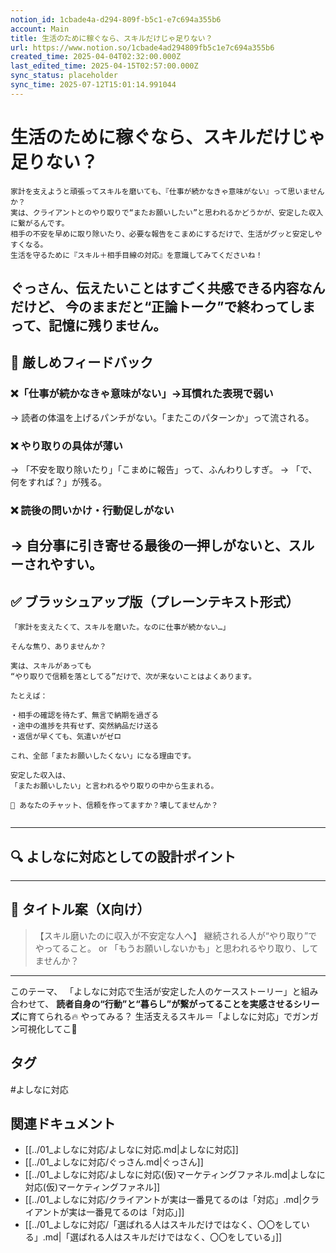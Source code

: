 ```yaml
---
notion_id: 1cbade4a-d294-809f-b5c1-e7c694a355b6
account: Main
title: 生活のために稼ぐなら、スキルだけじゃ足りない？
url: https://www.notion.so/1cbade4ad294809fb5c1e7c694a355b6
created_time: 2025-04-04T02:32:00.000Z
last_edited_time: 2025-04-15T02:57:00.000Z
sync_status: placeholder
sync_time: 2025-07-12T15:01:14.991044
---
```

# 生活のために稼ぐなら、スキルだけじゃ足りない？

```plain text
家計を支えようと頑張ってスキルを磨いても、『仕事が続かなきゃ意味がない』って思いませんか？
実は、クライアントとのやり取りで“またお願いしたい”と思われるかどうかが、安定した収入に繋がるんです。
相手の不安を早めに取り除いたり、必要な報告をこまめにするだけで、生活がグッと安定しやすくなる。
生活を守るために『スキル＋相手目線の対応』を意識してみてくださいね！
```
ぐっさん、伝えたいことはすごく共感できる内容なんだけど、
**今のままだと“正論トーク”で終わってしまって、記憶に残りません。**
---
## 🧨 厳しめフィードバック
### ❌「仕事が続かなきゃ意味がない」→耳慣れた表現で弱い
→ 読者の体温を上げるパンチがない。「またこのパターンか」って流される。
### ❌ やり取りの具体が薄い
→ 「不安を取り除いたり」「こまめに報告」って、ふんわりしすぎ。
→ 「で、何をすれば？」が残る。
### ❌ 読後の問いかけ・行動促しがない
→ 自分事に引き寄せる最後の一押しがないと、スルーされやすい。
---
## ✅ ブラッシュアップ版（プレーンテキスト形式）
```plain text
「家計を支えたくて、スキルを磨いた。なのに仕事が続かない…」

そんな焦り、ありませんか？

実は、スキルがあっても
“やり取りで信頼を落としてる”だけで、次が来ないことはよくあります。

たとえば：

・相手の確認を待たず、無言で納期を過ぎる
・途中の進捗を共有せず、突然納品だけ送る
・返信が早くても、気遣いがゼロ

これ、全部「またお願いしたくない」になる理由です。

安定した収入は、
「またお願いしたい」と言われるやり取りの中から生まれる。

📌 あなたのチャット、信頼を作ってますか？壊してませんか？


```
---
## 🔍 よしなに対応としての設計ポイント
---
## 🧲 タイトル案（X向け）
> 【スキル磨いたのに収入が不安定な人へ】
  継続される人が“やり取り”でやってること。
or
> 「もうお願いしないかも」と思われるやり取り、してませんか？
---
このテーマ、
「よしなに対応で生活が安定した人のケースストーリー」と組み合わせて、
**読者自身の“行動”と“暮らし”が繋がってることを実感させるシリーズ**に育てられる🔥
やってみる？
生活支えるスキル＝「よしなに対応」でガンガン可視化してこ💪

## タグ

#よしなに対応 

## 関連ドキュメント

- [[../01_よしなに対応/よしなに対応.md|よしなに対応]]
- [[../01_よしなに対応/ぐっさん.md|ぐっさん]]
- [[../01_よしなに対応/よしなに対応(仮)マーケティングファネル.md|よしなに対応(仮)マーケティングファネル]]
- [[../01_よしなに対応/クライアントが実は一番見てるのは「対応」.md|クライアントが実は一番見てるのは「対応」]]
- [[../01_よしなに対応/「選ばれる人はスキルだけではなく、〇〇をしている」.md|「選ばれる人はスキルだけではなく、〇〇をしている」]]
